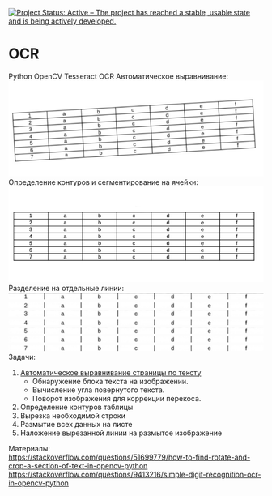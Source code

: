 [![Project Status: Active – The project has reached a stable, usable state and is being actively developed.](https://www.repostatus.org/badges/latest/active.svg)](https://www.repostatus.org/#active)
# OCR
Python OpenCV Tesseract OCR
Автоматическое выравнивание:
![alt text](examples/rotated/example7.png)
Определение контуров и сегментирование на ячейки:
![alt text](examples/example.png)
Разделение на отдельные линии:
![alt text](examples/cropped/cropped_7.png)
![alt text](examples/cropped/cropped_6.png)
![alt text](examples/cropped/cropped_5.png)
![alt text](examples/cropped/cropped_4.png)
![alt text](examples/cropped/cropped_3.png)
![alt text](examples/cropped/cropped_2.png)
![alt text](examples/cropped/cropped_1.png)  
Задачи:
1. [Автоматическое выравнивание страницы по тексту](https://www.pyimagesearch.com/2017/02/20/text-skew-correction-opencv-python/)
   * Обнаружение блока текста на изображении.
   * Вычисление угла повернутого текста.
   * Поворот изображения для коррекции перекоса.
2. Определение контуров таблицы
3. Вырезка необходимой строки 
4. Размытие всех данных на листе
5. Наложение вырезанной линии на размытое изображение

Материалы:  
https://stackoverflow.com/questions/51699779/how-to-find-rotate-and-crop-a-section-of-text-in-opencv-python  
https://stackoverflow.com/questions/9413216/simple-digit-recognition-ocr-in-opencv-python   
